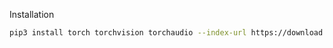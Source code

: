 Installation
```bash
pip3 install torch torchvision torchaudio --index-url https://download.pytorch.org/whl/cu121

```